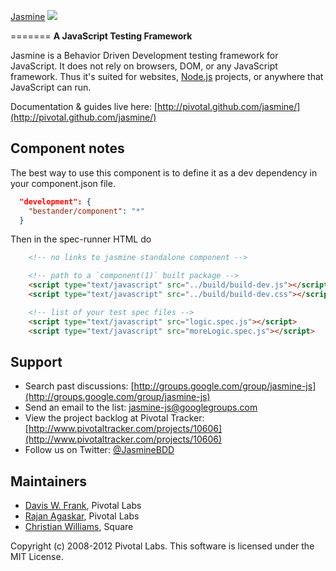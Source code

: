 <a name="README">[Jasmine](http://pivotal.github.com/jasmine/)</a> <a title="Build at Travis CI" href="http://travis-ci.org/#!/pivotal/jasmine"><img src="https://secure.travis-ci.org/pivotal/jasmine.png" /></a>

=======
**A JavaScript Testing Framework**

Jasmine is a Behavior Driven Development testing framework for JavaScript. It does not rely on browsers, DOM, or any JavaScript framework. Thus it's suited for websites, [Node.js](http://nodejs.org) projects, or anywhere that JavaScript can run.

Documentation & guides live here: [http://pivotal.github.com/jasmine/](http://pivotal.github.com/jasmine/)

## Component notes
The best way to use this component is to define it as a dev dependency in your component.json file.  
```json
  "development": {
    "bestander/component": "*"
  }
```
Then in the spec-runner HTML do
```html
    <!-- no links to jasmine standalone component -->

    <!-- path to a `component(1)` built package -->
    <script type="text/javascript" src="../build/build-dev.js"></script>
    <script type="text/javascript" src="../build/build-dev.css"></script>

    <!-- list of your test spec files -->
    <script type="text/javascript" src="logic.spec.js"></script>
    <script type="text/javascript" src="moreLogic.spec.js"></script>
```

## Support

* Search past discussions: [http://groups.google.com/group/jasmine-js](http://groups.google.com/group/jasmine-js)
* Send an email to the list: [jasmine-js@googlegroups.com](jasmine-js@googlegroups.com)
* View the project backlog at Pivotal Tracker: [http://www.pivotaltracker.com/projects/10606](http://www.pivotaltracker.com/projects/10606)
* Follow us on Twitter: [@JasmineBDD](http://twitter.com/JasmineBDD)


## Maintainers

* [Davis W. Frank](mailto:dwfrank@pivotallabs.com), Pivotal Labs
* [Rajan Agaskar](mailto:rajan@pivotallabs.com), Pivotal Labs
* [Christian Williams](mailto:antixian666@gmail.com), Square

Copyright (c) 2008-2012 Pivotal Labs. This software is licensed under the MIT License.
